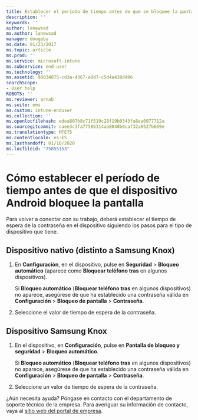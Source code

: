 ```yaml
---
title: Establecer el período de tiempo antes de que se bloquee la pantalla | Microsoft Docs
description: ''
keywords: ''
author: lenewsad
ms.author: lanewsad
manager: dougeby
ms.date: 01/23/2017
ms.topic: article
ms.prod: ''
ms.service: microsoft-intune
ms.subservice: end-user
ms.technology: ''
ms.assetid: 98034875-cd3a-4367-a8d7-c5d4a438d496
searchScope:
- User help
ROBOTS: ''
ms.reviewer: arnab
ms.suite: ems
ms.custom: intune-enduser
ms.collection: ''
ms.openlocfilehash: edea807b8c71f519c28f19b0343fa8ea0977712a
ms.sourcegitcommit: caee3c3fa77586314aa8040b0caf32a0527b669e
ms.translationtype: MTE75
ms.contentlocale: es-ES
ms.lasthandoff: 01/10/2020
ms.locfileid: "75855153"
---
```

# <a name="how-to-set-the-amount-of-time-before-your-android-device-locks-its-screen"></a>Cómo establecer el período de tiempo antes de que el dispositivo Android bloquee la pantalla

Para volver a conectar con su trabajo, deberá establecer el tiempo de espera de la contraseña en el dispositivo siguiendo los pasos para el tipo de dispositivo que tiene.

## <a name="native-non-samsung-knox-device"></a>Dispositivo nativo (distinto a Samsung Knox)

1. En **Configuración**, en el dispositivo, pulse en **Seguridad** &gt; **Bloqueo automático** (aparece como **Bloquear teléfono tras** en algunos dispositivos).

    Si **Bloqueo automático** (**Bloquear teléfono tras** en algunos dispositivos) no aparece, asegúrese de que ha establecido una contraseña válida en **Configuración** &gt; **Bloqueo de pantalla** &gt; **Contraseña**.

2. Seleccione el valor de tiempo de espera de la contraseña.

## <a name="samsung-knox-device"></a>Dispositivo Samsung Knox

1. En el dispositivo, en **Configuración**, pulse en **Pantalla de bloqueo y seguridad** &gt; **Bloqueo automático**.

    Si **Bloqueo automático** (**Bloquear teléfono tras** en algunos dispositivos) no aparece, asegúrese de que ha establecido una contraseña válida en **Configuración** &gt; **Bloqueo de pantalla** &gt; **Contraseña**.

2. Seleccione un valor de tiempo de espera de la contraseña.

¿Aún necesita ayuda? Póngase en contacto con el departamento de soporte técnico de la empresa. Para averiguar su información de contacto, vaya al [sitio web del portal de empresa](https://go.microsoft.com/fwlink/?linkid=2010980).
